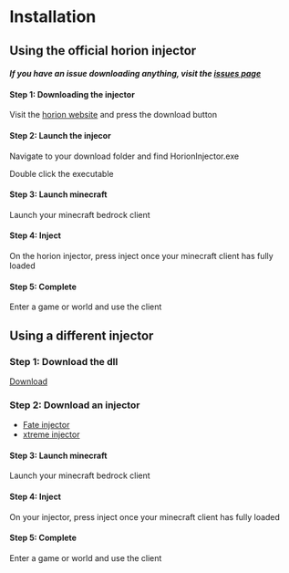 # Installation

## Using the official horion injector

#### *If you have an issue downloading anything, visit the [issues page](issues.md)*

#### Step 1: Downloading the injector 

Visit the [horion website](https://horion.download) and press the download button

#### Step 2: Launch the injecor

Navigate to your download folder and find HorionInjector.exe

Double click the executable

#### Step 3: Launch minecraft 

Launch your minecraft bedrock client

#### Step 4: Inject

On the horion injector, press inject once your minecraft client has fully loaded

#### Step 5: Complete

Enter a game or world and use the client
 
## Using a different injector 

### Step 1: Download the dll

[Download](https://horion.download/dll)

### Step 2: Download an injector

  - [Fate injector](https://github.com/fligger/FateInjector/releases/tag/1.0)
  - [xtreme injector](https://www.unknowncheats.me/forum/downloads.php?do=file&id=21570&act=down&actionhash=1639347436-42eecac7227064b0601d22c3ff1b1425a2056af7)

#### Step 3: Launch minecraft 

Launch your minecraft bedrock client

#### Step 4: Inject

On your injector, press inject once your minecraft client has fully loaded

#### Step 5: Complete

Enter a game or world and use the client
